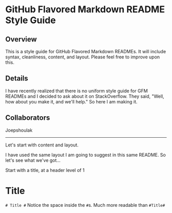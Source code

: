 # GitHub Flavored Markdown README Style Guide #

## Overview ##
This is a style guide for GitHub Flavored Markdown READMEs. It will include syntax, cleanliness, content, and layout. Please feel free to improve upon this.

## Details ##
I have recently realized that there is no uniform style guide for GFM READMEs and I decided to ask about it on StackOverflow. They said, "Well, how about you make it, and we'll help." So here I am making it. 

## Collaborators ##
Joepshoulak

---

Let's start with content and layout.

I have used the same layout I am going to suggest in this same README. So let's see what we've got...

Start with a title, at a header level of 1

# Title #
```# Title #```
Notice the space inside the ```#```s. Much more readable than ```#Title#```